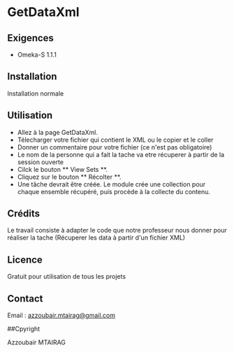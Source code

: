 # GetDataXml

## Exigences

* Omeka-S 1.1.1

## Installation

Installation normale 

## Utilisation

* Allez à la page GetDataXml.
* Télecharger votre fichier qui contient le XML ou le copier et le coller 
* Donner un commentaire pour votre fichier (ce n'est pas obligatoire)
* Le nom de la personne qui a fait la tache va etre récuperer à partir de la session ouverte 
* Cilck le bouton ** View Sets **.
* Cliquez sur le bouton ** Récolter **.
* Une tâche devrait être créée. Le module crée une collection pour chaque ensemble récupéré, puis procède à la collecte du contenu.

## Crédits

Le travail consiste à adapter le code que notre professeur nous donner pour réaliser la tache (Récuperer les data à partir d'un fichier XML)

## Licence

Gratuit pour utilisation de tous les projets

## Contact

Email : azzoubair.mtairag@gmail.com

##Cpyright

Azzoubair MTAIRAG


